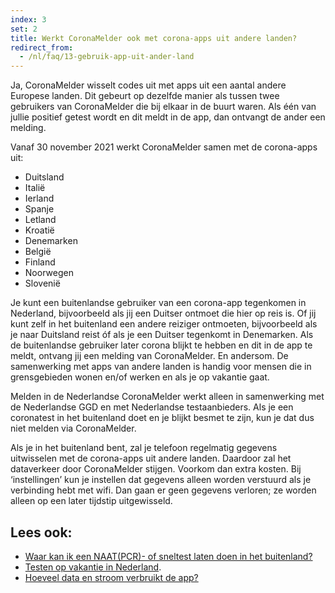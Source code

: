 ```yaml
---
index: 3
set: 2
title: Werkt CoronaMelder ook met corona-apps uit andere landen?
redirect_from: 
  - /nl/faq/13-gebruik-app-uit-ander-land
---
```

Ja, CoronaMelder wisselt codes uit met apps uit een aantal andere Europese landen. Dit gebeurt op dezelfde manier als tussen twee gebruikers van CoronaMelder die bij elkaar in de buurt waren. Als één van jullie positief getest wordt en dit meldt in de app, dan ontvangt de ander een melding.

Vanaf 30 november 2021 werkt CoronaMelder samen met de corona-apps uit:

- Duitsland
- Italië
- Ierland
- Spanje
- Letland
- Kroatië
- Denemarken
- België
- Finland
- Noorwegen
- Slovenië

Je kunt een buitenlandse gebruiker van een corona-app tegenkomen in Nederland, bijvoorbeeld als jij een Duitser ontmoet die hier op reis is. Of jij kunt zelf in het buitenland een andere reiziger ontmoeten, bijvoorbeeld als je naar Duitsland reist óf als je een Duitser tegenkomt in Denemarken. Als de buitenlandse gebruiker later corona blijkt te hebben en dit in de app te meldt, ontvang jij een melding van CoronaMelder. En andersom. De samenwerking met apps van andere landen is handig voor mensen die in grensgebieden wonen en/of werken en als je op vakantie gaat.

Melden in de Nederlandse CoronaMelder werkt alleen in samenwerking met de Nederlandse GGD en met Nederlandse testaanbieders. Als je een coronatest in het buitenland doet en je blijkt besmet te zijn, kun je dat dus niet melden via CoronaMelder.

Als je in het buitenland bent, zal je telefoon regelmatig gegevens uitwisselen met de corona-apps uit andere landen. Daardoor zal het dataverkeer door CoronaMelder stijgen. Voorkom dan extra kosten. Bij ‘instellingen’ kun je instellen dat gegevens alleen worden verstuurd als je verbinding hebt met wifi. Dan gaan er geen gegevens verloren; ze worden alleen op een later tijdstip uitgewisseld.

## Lees ook:
- [Waar kan ik een NAAT(PCR)- of sneltest laten doen in het buitenland?](https://www.nederlandwereldwijd.nl/documenten/vragen-en-antwoorden/waar-kan-ik-een-pcr-of-sneltest-laten-doen-in-het-buitenland)
- [Testen op vakantie in Nederland](https://www.rijksoverheid.nl/onderwerpen/coronavirus-covid-19/testen/testen-op-vakantie-in-nederland).
- [Hoeveel data en stroom verbruikt de app?](/nl/faq/2-2-hoeveel-data-en-stroom-gebruikt-de-app)
